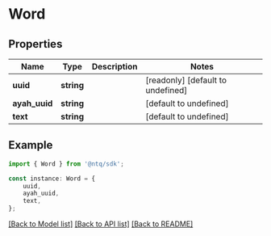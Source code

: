 # Word


## Properties

Name | Type | Description | Notes
------------ | ------------- | ------------- | -------------
**uuid** | **string** |  | [readonly] [default to undefined]
**ayah_uuid** | **string** |  | [default to undefined]
**text** | **string** |  | [default to undefined]

## Example

```typescript
import { Word } from '@ntq/sdk';

const instance: Word = {
    uuid,
    ayah_uuid,
    text,
};
```

[[Back to Model list]](../README.md#documentation-for-models) [[Back to API list]](../README.md#documentation-for-api-endpoints) [[Back to README]](../README.md)
